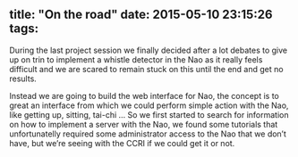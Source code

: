 title: "On the road"
date: 2015-05-10 23:15:26
tags:
---


During the last project session we finally decided after a lot debates to give up on trin to implement a whistle detector in the Nao as it really feels difficult and we are scared to remain stuck on this until the end and get no results. 

Instead we are going to build the web interface for Nao, the concept is to great an interface from which we could perform simple action with the Nao, like getting up, sitting, tai-chi … So we first started to search for information on how to implement a server with the Nao, we found some tutorials that unfortunatelly required some administrator access to the Nao that we don’t have, but we’re seeing with the CCRI if we could get it or not.